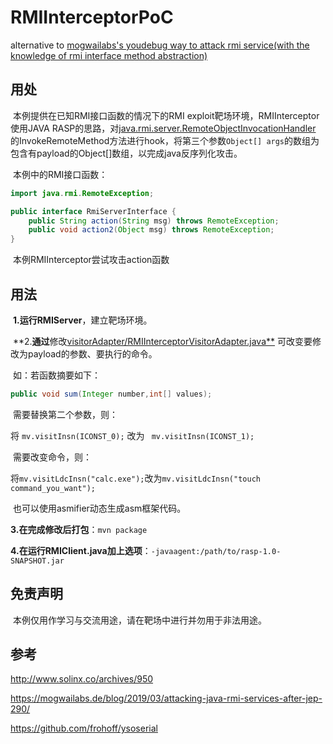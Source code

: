 # RMIInterceptorPoC

alternative to [mogwailabs's youdebug way to attack rmi service(with the knowledge of rmi interface method abstraction)](https://mogwailabs.de/blog/2019/03/attacking-java-rmi-services-after-jep-290/)

## 用处

​		本例提供在已知RMI接口函数的情况下的RMI exploit靶场环境，RMIInterceptor使用JAVA RASP的思路，对[java.rmi.server.RemoteObjectInvocationHandler](https://github.com/frohoff/jdk8u-jdk/blob/master/src/share/classes/java/rmi/server/RemoteObjectInvocationHandler.java) 的InvokeRemoteMethod方法进行hook，将第三个参数`Object[] args`的数组为包含有payload的Object[]数组，以完成java反序列化攻击。

​		本例中的RMI接口函数：

```java
import java.rmi.RemoteException;

public interface RmiServerInterface {
    public String action(String msg) throws RemoteException;
    public void action2(Object msg) throws RemoteException;
}
```

​		本例RMIInterceptor尝试攻击action函数

## 用法

​		**1.运行RMIServer**，建立靶场环境。

​		**2.**通过**修改[visitorAdapter/RMIInterceptorVisitorAdapter.java**](https://github.com/teuthemonsoon/RMIInterceptorPoC/blob/master/RMIInterceptor/src/main/java/teu/rasp/visitorAdapter/RMIInterceptorVisitorAdapter.java) 可改变要修改为payload的参数、要执行的命令。

​		如：若函数摘要如下：

```java
public void sum(Integer number,int[] values);
```

​		需要替换第二个参数，则：

将 `mv.visitInsn(ICONST_0);` 改为 ` mv.visitInsn(ICONST_1);`

​		需要改变命令，则：

将`mv.visitLdcInsn("calc.exe");`改为`mv.visitLdcInsn("touch command_you_want");`

​		也可以使用asmifier动态生成asm框架代码。

​		**3.**在完成**修改后打包**：`mvn package`

​		**4.**在**运行RMIClient.java加上选项**：`-javaagent:/path/to/rasp-1.0-SNAPSHOT.jar`

## 免责声明

​		本例仅用作学习与交流用途，请在靶场中进行并勿用于非法用途。

## 参考

<http://www.solinx.co/archives/950>

<https://mogwailabs.de/blog/2019/03/attacking-java-rmi-services-after-jep-290/>

<https://github.com/frohoff/ysoserial>